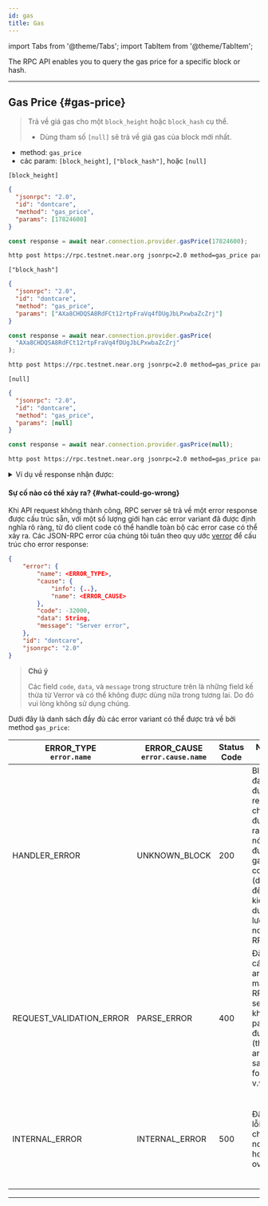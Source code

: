 ```yaml
---
id: gas
title: Gas
---
```


import Tabs from '@theme/Tabs';
import TabItem from '@theme/TabItem';

The RPC API enables you to query the gas price for a specific block or hash.

---

## Gas Price {#gas-price}

> Trả về giá gas cho một `block_height` hoặc `block_hash` cụ thể.
> 
> - Dùng tham số `[null]` sẽ trả về giá gas của block mới nhất.

- method: `gas_price`
- các param: `[block_height]`, `["block_hash"]`, hoặc `[null]`

`[block_height]`

<Tabs>
<TabItem value="json" label="JSON" default>

```json
{
  "jsonrpc": "2.0",
  "id": "dontcare",
  "method": "gas_price",
  "params": [17824600]
}
```

</TabItem>
<TabItem value="js" label="JavaScript">

```js
const response = await near.connection.provider.gasPrice(17824600);
```

</TabItem>
<TabItem value="http" label="HTTPie">

```bash
http post https://rpc.testnet.near.org jsonrpc=2.0 method=gas_price params:='[17824600]' id=dontcare
```

</TabItem>
</Tabs>

`["block_hash"]`

<Tabs>
<TabItem value="json" label="JSON" default>

```json
{
  "jsonrpc": "2.0",
  "id": "dontcare",
  "method": "gas_price",
  "params": ["AXa8CHDQSA8RdFCt12rtpFraVq4fDUgJbLPxwbaZcZrj"]
}
```

</TabItem>
<TabItem value="js" label="JavaScript">

```js
const response = await near.connection.provider.gasPrice(
  "AXa8CHDQSA8RdFCt12rtpFraVq4fDUgJbLPxwbaZcZrj"
);
```

</TabItem>
<TabItem value="http" label="HTTPie">

```bash
http post https://rpc.testnet.near.org jsonrpc=2.0 method=gas_price params:='["AXa8CHDQSA8RdFCt12rtpFraVq4fDUgJbLPxwbaZcZrj"]' id=dontcare
```

</TabItem>
</Tabs>

`[null]`

<Tabs>
<TabItem value="json" label="JSON" default>

```json
{
  "jsonrpc": "2.0",
  "id": "dontcare",
  "method": "gas_price",
  "params": [null]
}
```

</TabItem>
<TabItem value="js" label="JavaScript">

```js
const response = await near.connection.provider.gasPrice(null);
```

</TabItem>
<TabItem value="http" label="HTTPie">

```bash
http post https://rpc.testnet.near.org jsonrpc=2.0 method=gas_price params:='[null]' id=dontcare
```

</TabItem>
</Tabs>

<details>
<summary>Ví dụ về response nhận được: </summary>
<p>

```json
{
  "jsonrpc": "2.0",
  "result": {
    "gas_price": "100000000"
  },
  "id": "dontcare"
}
```

</p>
</details>

#### Sự cố nào có thể xảy ra? {#what-could-go-wrong}

Khi API request không thành công, RPC server sẽ trả về một error response được cấu trúc sẵn, với một số lượng giới hạn các error variant đã được định nghĩa rõ ràng, từ đó client code có thể handle toàn bộ các error case có thể xảy ra. Các JSON-RPC error của chúng tôi tuân theo quy ước [verror](https://github.com/joyent/node-verror) để cấu trúc cho error response:


```json
{
    "error": {
        "name": <ERROR_TYPE>,
        "cause": {
            "info": {..},
            "name": <ERROR_CAUSE>
        },
        "code": -32000,
        "data": String,
        "message": "Server error",
    },
    "id": "dontcare",
    "jsonrpc": "2.0"
}
```

> **Chú ý**
> 
> Các field `code`, `data`, và `message` trong structure trên là những field kế thừa từ Verror và có thể không được dùng nữa trong tương lai. Do đó vui lòng không sử dụng chúng.

Dưới đây là danh sách đầy đủ các error variant có thể được trả về bởi method `gas_price`:

<table>
  <thead>
    <tr>
      <th>
        ERROR_TYPE<br />
        <code>error.name</code>
      </th>
      <th>ERROR_CAUSE<br /><code>error.cause.name</code></th>
      <th>Status Code</th>
      <th>Nguyên nhân</th>
      <th>Giải pháp</th>
    </tr>
  </thead>
  <tbody>
    <tr>
      <td>HANDLER_ERROR</td>
      <td>UNKNOWN_BLOCK</td>
      <td>200</td>
      <td>Block đang được request chưa được tạo ra, hoặc nó đã được garbage-collect (dọn dẹp để tiết kiệm dung lượng trên node RPC)</td>
      <td>
        <ul>
          <li>Kiểm tra xem block được request có hợp lệ không</li>
          <li>Nếu block đã được produce hơn 5 epoch trước đó, hãy thử send request của bạn đến một archival node</li>
        </ul>
      </td>
    </tr>
    <tr>
      <td>REQUEST_VALIDATION_ERROR</td>
      <td>PARSE_ERROR</td>
      <td>400</td>
      <td>Đã pass các argument mà JSON RPC server không thể parse được (thiếu các argument, sai format, v.v...)</td>
      <td>
        <ul>
          <li>Kiểm tra lại các argument đã pass và pass lại cho đúng</li>
          <li>Kiểm tra <code>error.cause.info</code> để biết thêm chi tiết</li>
        </ul>
      </td>
    </tr>
    <tr>
      <td>INTERNAL_ERROR</td>
      <td>INTERNAL_ERROR</td>
      <td>500</td>
      <td>Đã xảy ra lỗi với chính node đó, hoặc bị overload</td>
      <td>
        <ul>
          <li>Hãy thử lại sau</li>
          <li>Gởi một request đến một node khác</li>
          <li>Kiểm tra <code>error.cause.info</code> để biết thêm chi tiết</li>
        </ul>
      </td>
    </tr>
  </tbody>
</table>

---
